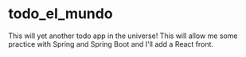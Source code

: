 # todo_el_mundo
This will yet another todo app in the universe!  This will allow me some practice with Spring and Spring Boot and I'll add a React front.
